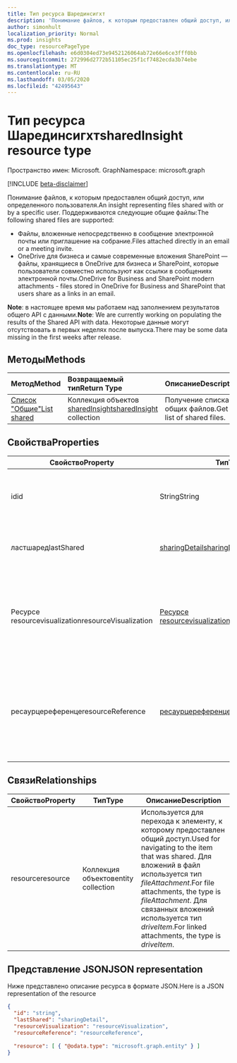 ```yaml
---
title: Тип ресурса Шарединсигхт
description: 'Понимание файлов, к которым предоставлен общий доступ, или определенного пользователя. Поддерживаются следующие общие файлы:'
author: simonhult
localization_priority: Normal
ms.prod: insights
doc_type: resourcePageType
ms.openlocfilehash: e6d0304ed73e9452126064ab72e66e6ce3fff0bb
ms.sourcegitcommit: 272996d2772b51105ec25f1cf7482ecda3b74ebe
ms.translationtype: MT
ms.contentlocale: ru-RU
ms.lasthandoff: 03/05/2020
ms.locfileid: "42495643"
---
```

# <a name="sharedinsight-resource-type"></a><span data-ttu-id="6d36f-104">Тип ресурса Шарединсигхт</span><span class="sxs-lookup"><span data-stu-id="6d36f-104">sharedInsight resource type</span></span>

<span data-ttu-id="6d36f-105">Пространство имен: Microsoft. Graph</span><span class="sxs-lookup"><span data-stu-id="6d36f-105">Namespace: microsoft.graph</span></span>

[!INCLUDE [beta-disclaimer](../../includes/beta-disclaimer.md)]

<span data-ttu-id="6d36f-106">Понимание файлов, к которым предоставлен общий доступ, или определенного пользователя.</span><span class="sxs-lookup"><span data-stu-id="6d36f-106">An insight representing files shared with or by a specific user.</span></span> <span data-ttu-id="6d36f-107">Поддерживаются следующие общие файлы:</span><span class="sxs-lookup"><span data-stu-id="6d36f-107">The following shared files are supported:</span></span>

- <span data-ttu-id="6d36f-108">Файлы, вложенные непосредственно в сообщение электронной почты или приглашение на собрание.</span><span class="sxs-lookup"><span data-stu-id="6d36f-108">Files attached directly in an email or a meeting invite.</span></span>
- <span data-ttu-id="6d36f-109">OneDrive для бизнеса и самые современные вложения SharePoint — файлы, хранящиеся в OneDrive для бизнеса и SharePoint, которые пользователи совместно используют как ссылки в сообщениях электронной почты.</span><span class="sxs-lookup"><span data-stu-id="6d36f-109">OneDrive for Business and SharePoint modern attachments - files stored in OneDrive for Business and SharePoint that users share as a links in an email.</span></span>

<span data-ttu-id="6d36f-110">**Note**: в настоящее время мы работаем над заполнением результатов общего API с данными.</span><span class="sxs-lookup"><span data-stu-id="6d36f-110">**Note**: We are currently working on populating the results of the Shared API with data.</span></span> <span data-ttu-id="6d36f-111">Некоторые данные могут отсутствовать в первых неделях после выпуска.</span><span class="sxs-lookup"><span data-stu-id="6d36f-111">There may be some data missing in the first weeks after release.</span></span>

## <a name="methods"></a><span data-ttu-id="6d36f-112">Методы</span><span class="sxs-lookup"><span data-stu-id="6d36f-112">Methods</span></span>

| <span data-ttu-id="6d36f-113">Метод</span><span class="sxs-lookup"><span data-stu-id="6d36f-113">Method</span></span>       | <span data-ttu-id="6d36f-114">Возвращаемый тип</span><span class="sxs-lookup"><span data-stu-id="6d36f-114">Return Type</span></span>  |<span data-ttu-id="6d36f-115">Описание</span><span class="sxs-lookup"><span data-stu-id="6d36f-115">Description</span></span>|
|:---------------|:--------|:----------|
|[<span data-ttu-id="6d36f-116">Список "Общие"</span><span class="sxs-lookup"><span data-stu-id="6d36f-116">List shared</span></span>](../api/insights-list-shared.md) |<span data-ttu-id="6d36f-117">Коллекция объектов [sharedInsight](insights-shared.md)</span><span class="sxs-lookup"><span data-stu-id="6d36f-117">[sharedInsight](insights-shared.md) collection</span></span>| <span data-ttu-id="6d36f-118">Получение списка общих файлов.</span><span class="sxs-lookup"><span data-stu-id="6d36f-118">Get a list of shared files.</span></span>|

## <a name="properties"></a><span data-ttu-id="6d36f-119">Свойства</span><span class="sxs-lookup"><span data-stu-id="6d36f-119">Properties</span></span>

| <span data-ttu-id="6d36f-120">Свойство</span><span class="sxs-lookup"><span data-stu-id="6d36f-120">Property</span></span>              | <span data-ttu-id="6d36f-121">Тип</span><span class="sxs-lookup"><span data-stu-id="6d36f-121">Type</span></span>                      | <span data-ttu-id="6d36f-122">Описание</span><span class="sxs-lookup"><span data-stu-id="6d36f-122">Description</span></span>  |
| -------------         |---------------            | -------------|
| <span data-ttu-id="6d36f-123">id</span><span class="sxs-lookup"><span data-stu-id="6d36f-123">id</span></span>                    | <span data-ttu-id="6d36f-124">String</span><span class="sxs-lookup"><span data-stu-id="6d36f-124">String</span></span>                    | <span data-ttu-id="6d36f-125">Уникальный идентификатор связи.</span><span class="sxs-lookup"><span data-stu-id="6d36f-125">Unique identifier of the relationship.</span></span> <span data-ttu-id="6d36f-126">Только для чтения.</span><span class="sxs-lookup"><span data-stu-id="6d36f-126">Read only.</span></span>        |
| <span data-ttu-id="6d36f-127">ластшаред</span><span class="sxs-lookup"><span data-stu-id="6d36f-127">lastShared</span></span>            | [<span data-ttu-id="6d36f-128">sharingDetail</span><span class="sxs-lookup"><span data-stu-id="6d36f-128">sharingDetail</span></span>](insights-sharingdetail.md)                | <span data-ttu-id="6d36f-129">Сведения об общем элементе.</span><span class="sxs-lookup"><span data-stu-id="6d36f-129">Details about the shared item.</span></span> <span data-ttu-id="6d36f-130">Только для чтения.</span><span class="sxs-lookup"><span data-stu-id="6d36f-130">Read only.</span></span>        |
| <span data-ttu-id="6d36f-131">Ресурсе resourcevisualization</span><span class="sxs-lookup"><span data-stu-id="6d36f-131">resourceVisualization</span></span> | [<span data-ttu-id="6d36f-132">Ресурсе resourcevisualization</span><span class="sxs-lookup"><span data-stu-id="6d36f-132">resourceVisualization</span></span>](insights-resourcevisualization.md)                | <span data-ttu-id="6d36f-133">Свойства, которые можно использовать для отображения документа в вашем интерфейсе.</span><span class="sxs-lookup"><span data-stu-id="6d36f-133">Properties that you can use to visualize the document in your experience.</span></span> <span data-ttu-id="6d36f-134">Только для чтения</span><span class="sxs-lookup"><span data-stu-id="6d36f-134">Read-only</span></span>      |
| <span data-ttu-id="6d36f-135">ресаурцереференце</span><span class="sxs-lookup"><span data-stu-id="6d36f-135">resourceReference</span></span>     | [<span data-ttu-id="6d36f-136">ресаурцереференце</span><span class="sxs-lookup"><span data-stu-id="6d36f-136">resourceReference</span></span>](insights-resourcereference.md)                      | <span data-ttu-id="6d36f-137">Справочные свойства общего документа, например URL-адрес и тип документа.</span><span class="sxs-lookup"><span data-stu-id="6d36f-137">Reference properties of the shared document, such as the url and type of the document.</span></span> <span data-ttu-id="6d36f-138">Только для чтения</span><span class="sxs-lookup"><span data-stu-id="6d36f-138">Read-only</span></span>       |

## <a name="relationships"></a><span data-ttu-id="6d36f-139">Связи</span><span class="sxs-lookup"><span data-stu-id="6d36f-139">Relationships</span></span>

| <span data-ttu-id="6d36f-140">Свойство</span><span class="sxs-lookup"><span data-stu-id="6d36f-140">Property</span></span>      | <span data-ttu-id="6d36f-141">Тип</span><span class="sxs-lookup"><span data-stu-id="6d36f-141">Type</span></span>          | <span data-ttu-id="6d36f-142">Описание</span><span class="sxs-lookup"><span data-stu-id="6d36f-142">Description</span></span>  |
| ------------- |---------------| -------------|
| <span data-ttu-id="6d36f-143">resource</span><span class="sxs-lookup"><span data-stu-id="6d36f-143">resource</span></span>      | <span data-ttu-id="6d36f-144">Коллекция объектов</span><span class="sxs-lookup"><span data-stu-id="6d36f-144">entity collection</span></span> | <span data-ttu-id="6d36f-145">Используется для перехода к элементу, к которому предоставлен общий доступ.</span><span class="sxs-lookup"><span data-stu-id="6d36f-145">Used for navigating to the item that was shared.</span></span> <span data-ttu-id="6d36f-146">Для вложений в файл используется тип *fileAttachment*.</span><span class="sxs-lookup"><span data-stu-id="6d36f-146">For file attachments, the type is *fileAttachment*.</span></span> <span data-ttu-id="6d36f-147">Для связанных вложений используется тип *driveItem*.</span><span class="sxs-lookup"><span data-stu-id="6d36f-147">For linked attachments, the type is *driveItem*.</span></span> |

## <a name="json-representation"></a><span data-ttu-id="6d36f-148">Представление JSON</span><span class="sxs-lookup"><span data-stu-id="6d36f-148">JSON representation</span></span>
<span data-ttu-id="6d36f-149">Ниже представлено описание ресурса в формате JSON.</span><span class="sxs-lookup"><span data-stu-id="6d36f-149">Here is a JSON representation of the resource</span></span>
<!--{
  "blockType":"resource",
  "keyProperty": "id",
  "@odata.type": "microsoft.graph.sharedInsight"
}-->
```json
{
  "id": "string",
  "lastShared": "sharingDetail",
  "resourceVisualization": "resourceVisualization",
  "resourceReference": "resourceReference",
  
  "resource": [ { "@odata.type": "microsoft.graph.entity" } ]
}
```
